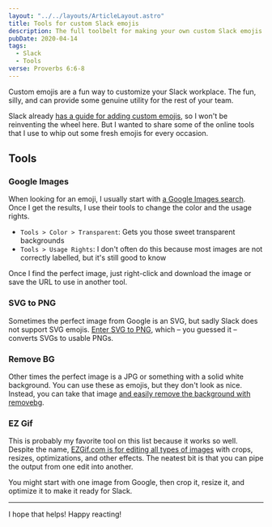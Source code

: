 ```yaml
---
layout: "../../layouts/ArticleLayout.astro"
title: Tools for custom Slack emojis
description: The full toolbelt for making your own custom Slack emojis
pubDate: 2020-04-14
tags:
  - Slack
  - Tools
verse: Proverbs 6:6-8
---
```


Custom emojis are a fun way to customize your Slack workplace. The fun, silly, and can provide some genuine utility for the rest of your team.

Slack already [has a guide for adding custom emojis](https://slack.com/help/articles/206870177-Add-custom-emoji), so I won't be reinventing the wheel here. But I wanted to share some of the online tools that I use to whip out some fresh emojis for every occasion.

## Tools

### Google Images

When looking for an emoji, I usually start with [a Google Images search](https://images.google.com/). Once I get the results, I use their tools to change the color and the usage rights.

- `Tools > Color > Transparent`: Gets you those sweet transparent backgrounds
- `Tools > Usage Rights`: I don't often do this because most images are not correctly labelled, but it's still good to know

Once I find the perfect image, just right-click and download the image or save the URL to use in another tool.

### SVG to PNG

Sometimes the perfect image from Google is an SVG, but sadly Slack does not support SVG emojis. [Enter SVG to PNG](https://svgtopng.com), which – you guessed it – converts SVGs to usable PNGs.

### Remove BG

Other times the perfect image is a JPG or something with a solid white background. You can use these as emojis, but they don't look as nice. Instead, you can take that image [and easily remove the background with removebg](https://www.remove.bg).

### EZ Gif

This is probably my favorite tool on this list because it works so well. Despite the name, [EZGif.com is for editing all types of images](https://ezgif.com/) with crops, resizes, optimizations, and other effects. The neatest bit is that you can pipe the output from one edit into another.

You might start with one image from Google, then crop it, resize it, and optimize it to make it ready for Slack.

---

I hope that helps! Happy reacting!
